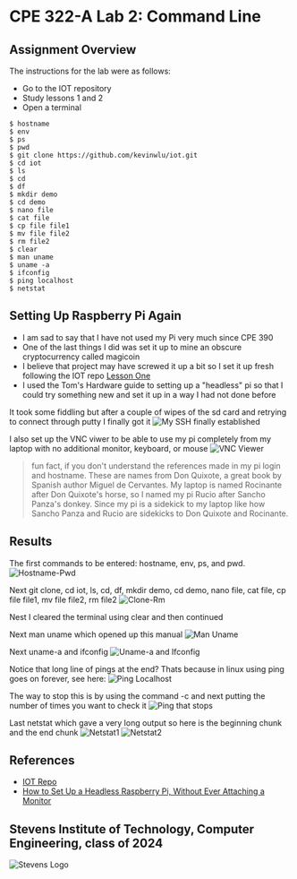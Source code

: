 # CPE 322-A Lab 2: Command Line

## Assignment Overview
The instructions for the lab were as follows:
* Go to the IOT repository
* Study lessons 1 and 2
* Open a terminal 

~~~
$ hostname
$ env
$ ps
$ pwd
$ git clone https://github.com/kevinwlu/iot.git
$ cd iot
$ ls
$ cd
$ df
$ mkdir demo
$ cd demo
$ nano file
$ cat file
$ cp file file1
$ mv file file2
$ rm file2
$ clear
$ man uname
$ uname -a
$ ifconfig
$ ping localhost
$ netstat
~~~

## Setting Up Raspberry Pi Again
* I am sad to say that I have not used my Pi very much since CPE 390
* One of the last things I did was set it up to mine an obscure cryptocurrency called magicoin
* I believe that project may have screwed it up a bit so I set it up fresh following the IOT repo [Lesson One](https://github.com/kevinwlu/iot/tree/master/lesson1)
* I used the Tom's Hardware guide to setting up a "headless" pi so that I could try something new and set it up in a way I had not done before

It took some fiddling but after a couple of wipes of the sd card and retrying to connect through putty I finally got it
![My SSH finally established](sshconnectionworks.png)

I also set up the VNC viwer to be able to use my pi completely from my laptop with no additional monitor, keyboard, or mouse
![VNC Viewer](vncviewerworkstoo.png)

> fun fact, if you don't understand the references made in my pi login and hostname. These are names from Don Quixote, a great book by Spanish author Miguel de Cervantes. My laptop is named Rocinante after Don Quixote's horse, so I named my pi Rucio after Sancho Panza's donkey. Since my pi is a sidekick to my laptop like how Sancho Panza and Rucio are sidekicks to Don Quixote and Rocinante. 


## Results
The first commands to be entered: hostname, env, ps, and pwd.
![Hostname-Pwd](hostname-pwd.png)

Next git clone, cd iot, ls, cd, df, mkdir demo, cd demo, nano file, cat file, cp file file1, mv file file2, rm file2
![Clone-Rm](gitclone-rm.png)

Nest I cleared the terminal using clear and then continued

Next man uname which opened up this manual
![Man Uname](manuname.png)

Next uname-a and ifconfig
![Uname-a and Ifconfig](uname-a-ping.png)

Notice that long line of pings at the end? Thats because in linux using ping goes on forever, see here:
![Ping Localhost](pinglocalhost.png)

The way to stop this is by using the command -c and next putting the number of times you want to check it
![Ping that stops](ping-c3.png)

Last netstat which gave a very long output so here is the beginning chunk and the end chunk
![Netstat1](netstat1.png)
![Netstat2](netstat2.png)

## References
* [IOT Repo](https://github.com/kevinwlu/dsd/tree/master)
* [How to Set Up a Headless Raspberry Pi, Without Ever Attaching a Monitor](https://www.tomshardware.com/reviews/raspberry-pi-headless-setup-how-to,6028.html)

## Stevens Institute of Technology, Computer Engineering, class of 2024
![Stevens Logo](https://web.stevens.edu/news/newspoints/brand-logos/2020/Circular/Stevens-Circular-Logo-2020_RED.png)
